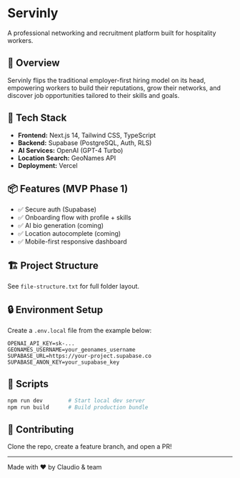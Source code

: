 # Servinly

A professional networking and recruitment platform built for hospitality workers.

## 🚀 Overview
Servinly flips the traditional employer-first hiring model on its head, empowering workers to build their reputations, grow their networks, and discover job opportunities tailored to their skills and goals.

## 🧠 Tech Stack
- **Frontend:** Next.js 14, Tailwind CSS, TypeScript
- **Backend:** Supabase (PostgreSQL, Auth, RLS)
- **AI Services:** OpenAI (GPT-4 Turbo)
- **Location Search:** GeoNames API
- **Deployment:** Vercel

## 📦 Features (MVP Phase 1)
- ✅ Secure auth (Supabase)
- ✅ Onboarding flow with profile + skills
- ✅ AI bio generation (coming)
- ✅ Location autocomplete (coming)
- ✅ Mobile-first responsive dashboard

## 🏗️ Project Structure
See `file-structure.txt` for full folder layout.

## 🔒 Environment Setup

Create a `.env.local` file from the example below:

```
OPENAI_API_KEY=sk-...
GEONAMES_USERNAME=your_geonames_username
SUPABASE_URL=https://your-project.supabase.co
SUPABASE_ANON_KEY=your_supabase_key
```

## 📜 Scripts

```bash
npm run dev        # Start local dev server
npm run build      # Build production bundle
```

## 🤝 Contributing
Clone the repo, create a feature branch, and open a PR!

---

Made with ❤️ by Claudio & team
